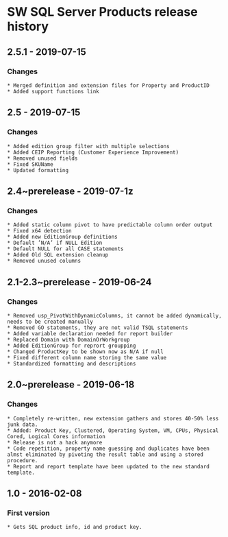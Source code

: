 # SW SQL Server Products release history

## 2.5.1 - 2019-07-15

### Changes

    * Merged definition and extension files for Property and ProductID
    * Added support functions link

## 2.5 - 2019-07-15

### Changes

    * Added edition group filter with multiple selections
    * Added CEIP Reporting (Customer Experience Improvement)
    * Removed unused fields
    * Fixed SKUName
    * Updated formatting

## 2.4~prerelease - 2019-07-1z

### Changes

    * Added static column pivot to have predictable column order output
    * Fixed x64 detection
    * Added new EditionGroup definitions
    * Default ’N/A’ if NULL Edition
    * Default NULL for all CASE statements
    * Added Old SQL extension cleanup
    * Removed unused columns

## 2.1-2.3~prerelease - 2019-06-24

### Changes

    * Removed usp_PivotWithDynamicColumns, it cannot be added dynamically, needs to be created manually
    * Removed GO statements, they are not valid TSQL statements
    * Added variable declaration needed for report builder
    * Replaced Domain with DomainOrWorkgroup
    * Added EditionGroup for reprort groupping
    * Changed ProductKey to be shown now as N/A if null
    * Fixed different column name storing the same value
    * Standardized formatting and descriptions

## 2.0~prerelease - 2019-06-18

### Changes

    * Completely re-written, new extension gathers and stores 40-50% less junk data.
    * Added: Product Key, Clustered, Operating System, VM, CPUs, Physical Cored, Logical Cores information
    * Release is not a hack anymore
    * Code repetition, property name guessing and duplicates have been almst eliminated by pivoting the result table and using a stored procedure.
    * Report and report template have been updated to the new standard template.

## 1.0 - 2016-02-08

### First version

    * Gets SQL product info, id and product key.
